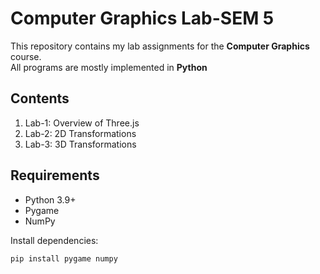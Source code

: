 # Computer Graphics Lab-SEM 5

This repository contains my lab assignments for the **Computer Graphics** course.  
All programs are mostly implemented in **Python**

## Contents

1. Lab-1: Overview of Three.js
2. Lab-2: 2D Transformations
3. Lab-3: 3D Transformations

## Requirements
- Python 3.9+
- Pygame
- NumPy

Install dependencies:
```bash
pip install pygame numpy
